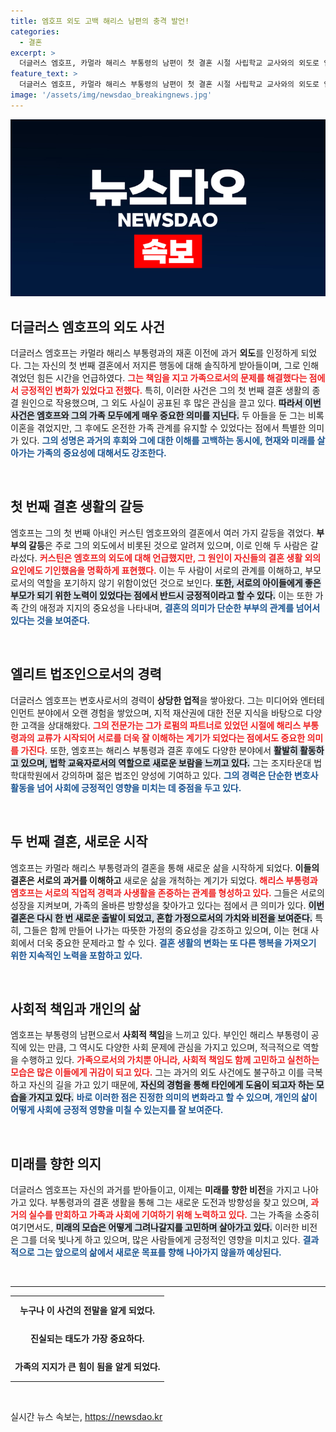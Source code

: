 ```yaml
---
title: 엠호프 외도 고백 해리스 남편의 충격 발언!
categories:
  - 결혼
excerpt: >
  더글러스 엠호프, 카멀라 해리스 부통령의 남편이 첫 결혼 시절 사립학교 교사와의 외도로 인한 임신 사실을 인정하며 논란의 중심에 서게 되었다. 과거의 사건이 어떻게 현재에 영향을 미쳤을까? 
feature_text: >
  더글러스 엠호프, 카멀라 해리스 부통령의 남편이 첫 결혼 시절 사립학교 교사와의 외도로 인한 임신 사실을 인정하며 논란의 중심에 서게 되었다. 과거의 사건이 어떻게 현재에 영향을 미쳤을까? 
image: '/assets/img/newsdao_breakingnews.jpg'
---
```


<p><img src="/assets/img/newsdao_breakingnews.jpg" alt="bookingtag 속보" /></p>

<h2 data-ke-size="size26">더글러스 엠호프의 외도 사건</h2>

<p data-ke-size="size16">더글러스 엠호프는 카멀라 해리스 부통령과의 재혼 이전에 과거 <b>외도</b>를 인정하게 되었다. 그는 자신의 첫 번째 결혼에서 저지른 행동에 대해 솔직하게 받아들이며, 그로 인해 겪었던 힘든 시간을 언급하였다. <b><span style="color: #ee2323;">그는 책임을 지고 가족으로서의 문제를 해결했다는 점에서 긍정적인 변화가 있었다고 전했다.</span></b> 특히, 이러한 사건은 그의 첫 번째 결혼 생활의 종결 원인으로 작용했으며, 그 외도 사실이 공표된 후 많은 관심을 끌고 있다. <b><span style="background-color: #21538527;">따라서 이번 사건은 엠호프와 그의 가족 모두에게 매우 중요한 의미를 지닌다.</span></b> 두 아들을 둔 그는 비록 이혼을 겪었지만, 그 후에도 온전한 가족 관계를 유지할 수 있었다는 점에서 특별한 의미가 있다. <b><span style="color: #1a5490;">그의 성명은 과거의 후회와 그에 대한 이해를 고백하는 동시에, 현재와 미래를 살아가는 가족의 중요성에 대해서도 강조한다.</span></b></p>

<p data-ke-size="size16">&nbsp;</p>

<h2 data-ke-size="size26">첫 번째 결혼 생활의 갈등</h2>

<p data-ke-size="size16">엠호프는 그의 첫 번째 아내인 커스틴 엠호프와의 결혼에서 여러 가지 갈등을 겪었다. <b>부부의 갈등</b>은 주로 그의 외도에서 비롯된 것으로 알려져 있으며, 이로 인해 두 사람은 갈라섰다. <b><span style="color: #ee2323;">커스틴은 엠호프의 외도에 대해 언급했지만, 그 원인이 자신들의 결혼 생활 외의 요인에도 기인했음을 명확하게 표현했다.</span></b> 이는 두 사람이 서로의 관계를 이해하고, 부모로서의 역할을 포기하지 않기 위함이었던 것으로 보인다. <b><span style="background-color: #21538527;">또한, 서로의 아이들에게 좋은 부모가 되기 위한 노력이 있었다는 점에서 반드시 긍정적이라고 할 수 있다.</span></b> 이는 또한 가족 간의 애정과 지지의 중요성을 나타내며, <b><span style="color: #1a5490;">결혼의 의미가 단순한 부부의 관계를 넘어서 있다는 것을 보여준다.</span></b></p>

<p data-ke-size="size16">&nbsp;</p>

<h2 data-ke-size="size26">엘리트 법조인으로서의 경력</h2>

<p data-ke-size="size16">더글러스 엠호프는 변호사로서의 경력이 <b>상당한 업적</b>을 쌓아왔다. 그는 미디어와 엔터테인먼트 분야에서 오랜 경험을 쌓았으며, 지적 재산권에 대한 전문 지식을 바탕으로 다양한 고객을 상대해왔다. <b><span style="color: #ee2323;">그의 전문가는 그가 로펌의 파트너로 있었던 시절에 해리스 부통령과의 교류가 시작되어 서로를 더욱 잘 이해하는 계기가 되었다는 점에서도 중요한 의미를 가진다.</span></b> 또한, 엠호프는 해리스 부통령과 결혼 후에도 다양한 분야에서 <b><span style="background-color: #21538527;">활발히 활동하고 있으며, 법학 교육자로서의 역할으로 새로운 보람을 느끼고 있다.</span></b> 그는 조지타운대 법학대학원에서 강의하며 젊은 법조인 양성에 기여하고 있다. <b><span style="color: #1a5490;">그의 경력은 단순한 변호사 활동을 넘어 사회에 긍정적인 영향을 미치는 데 중점을 두고 있다.</span></b></p>

<p data-ke-size="size16">&nbsp;</p>

<h2 data-ke-size="size26">두 번째 결혼, 새로운 시작</h2>

<p data-ke-size="size16">엠호프는 카멀라 해리스 부통령과의 결혼을 통해 새로운 삶을 시작하게 되었다. <b>이들의 결혼은 서로의 과거를 이해하고</b> 새로운 삶을 개척하는 계기가 되었다. <b><span style="color: #ee2323;">해리스 부통령과 엠호프는 서로의 직업적 경력과 사생활을 존중하는 관계를 형성하고 있다.</span></b> 그들은 서로의 성장을 지켜보며, 가족의 올바른 방향성을 찾아가고 있다는 점에서 큰 의미가 있다. <b><span style="background-color: #21538527;">이번 결혼은 다시 한 번 새로운 출발이 되었고, 혼합 가정으로서의 가치와 비전을 보여준다.</span></b> 특히, 그들은 함께 만들어 나가는 따뜻한 가정의 중요성을 강조하고 있으며, 이는 현대 사회에서 더욱 중요한 문제라고 할 수 있다. <b><span style="color: #1a5490;">결혼 생활의 변화는 또 다른 행복을 가져오기 위한 지속적인 노력을 포함하고 있다.</span></b></p>

<p data-ke-size="size16">&nbsp;</p>

<h2 data-ke-size="size26">사회적 책임과 개인의 삶</h2>

<p data-ke-size="size16">엠호프는 부통령의 남편으로서 <b>사회적 책임</b>을 느끼고 있다. 부인인 해리스 부통령이 공직에 있는 만큼, 그 역시도 다양한 사회 문제에 관심을 가지고 있으며, 적극적으로 역할을 수행하고 있다. <b><span style="color: #ee2323;">가족으로서의 가치뿐 아니라, 사회적 책임도 함께 고민하고 실천하는 모습은 많은 이들에게 귀감이 되고 있다.</span></b> 그는 과거의 외도 사건에도 불구하고 이를 극복하고 자신의 길을 가고 있기 때문에, <b><span style="background-color: #21538527;">자신의 경험을 통해 타인에게 도움이 되고자 하는 모습을 가지고 있다.</span></b> <b><span style="color: #1a5490;">바로 이러한 점은 진정한 의미의 변화라고 할 수 있으며, 개인의 삶이 어떻게 사회에 긍정적 영향을 미칠 수 있는지를 잘 보여준다.</span></b></p>

<p data-ke-size="size16">&nbsp;</p>

<h2 data-ke-size="size26">미래를 향한 의지</h2>

<p data-ke-size="size16">더글러스 엠호프는 자신의 과거를 받아들이고, 이제는 <b>미래를 향한 비전</b>을 가지고 나아가고 있다. 부통령과의 결혼 생활을 통해 그는 새로운 도전과 방향성을 찾고 있으며, <b><span style="color: #ee2323;">과거의 실수를 만회하고 가족과 사회에 기여하기 위해 노력하고 있다.</span></b> 그는 가족을 소중히 여기면서도, <b><span style="background-color: #21538527;">미래의 모습은 어떻게 그려나갈지를 고민하며 살아가고 있다.</span></b> 이러한 비전은 그를 더욱 빛나게 하고 있으며, 많은 사람들에게 긍정적인 영향을 미치고 있다. <b><span style="color: #1a5490;">결과적으로 그는 앞으로의 삶에서 새로운 목표를 향해 나아가지 않을까 예상된다.</span></b></p>

<p data-ke-size="size16">&nbsp;</p>

<hr>

<table style="width: 100%; border-collapse: collapse;">
    <tbody>
        <tr>
            <td style="text-align: center; height: 40px;"><b>누구나 이 사건의 전말을 알게 되었다.</b></td>
        </tr>
        <tr>
            <td style="text-align: center; height: 40px;"><b>진실되는 태도가 가장 중요하다.</b></td>
        </tr>
        <tr>
            <td style="text-align: center; height: 40px;"><b>가족의 지지가 큰 힘이 됨을 알게 되었다.</b></td>
        </tr>
    </tbody>
</table>

<p data-ke-size="size16">&nbsp;</p>
실시간 뉴스 속보는, <a href="https://newsdao.kr" rel="dofollow">https://newsdao.kr</a>


